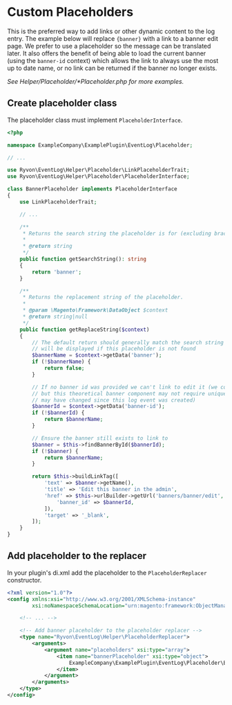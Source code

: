# Custom Placeholders

This is the preferred way to add links or other dynamic content to the log entry.  The
example below will replace `{banner}` with a link to a banner edit page.  We prefer to
use a placeholder so the message can be translated later.  It also offers the benefit of
being able to load the current banner (using the `banner-id` context) which allows the
link to always use the most up to date name, or no link can be returned if the banner
no longer exists.

*See Helper/Placeholder/\*Placeholder.php for more examples.*


## Create placeholder class

The placeholder class must implement `PlaceholderInterface`.

```php
<?php

namespace ExampleCompany\ExamplePlugin\EventLog\Placeholder;

// ...

use Ryvon\EventLog\Helper\Placeholder\LinkPlaceholderTrait;
use Ryvon\EventLog\Helper\Placeholder\PlaceholderInterface;

class BannerPlaceholder implements PlaceholderInterface
{
    use LinkPlaceholderTrait;

    // ...

    /**
     * Returns the search string the placeholder is for (excluding brackets).
     *
     * @return string
     */
    public function getSearchString(): string
    {
        return 'banner';
    }

    /**
     * Returns the replacement string of the placeholder.
     *
     * @param \Magento\Framework\DataObject $context
     * @return string|null
     */
    public function getReplaceString($context)
    {
        // The default return should generally match the search string since that is what
        // will be displayed if this placeholder is not found
        $bannerName = $context->getData('banner');
        if (!$bannerName) {
            return false;
        }

        // If no banner id was provided we can't link to edit it (we could search by name
        // but this theoretical banner component may not require unique names, or the name
        // may have changed since this log event was created)
        $bannerId = $context->getData('banner-id');
        if (!$bannerId) {
            return $bannerName;
        }

        // Ensure the banner still exists to link to
        $banner = $this->findBannerById($bannerId);
        if (!$banner) {
            return $bannerName;
        }

        return $this->buildLinkTag([
            'text' => $banner->getName(),
            'title' => 'Edit this banner in the admin',
            'href' => $this->urlBuilder->getUrl('banners/banner/edit', [
                'banner_id' => $bannerId,
            ]),
            'target' => '_blank',
        ]);
    }
}
```

## Add placeholder to the replacer

In your plugin's di.xml add the placeholder to the `PlaceholderReplacer` constructor.

```xml
<?xml version="1.0"?>
<config xmlns:xsi="http://www.w3.org/2001/XMLSchema-instance"
        xsi:noNamespaceSchemaLocation="urn:magento:framework:ObjectManager/etc/config.xsd">

    <!-- ... -->

    <!-- Add banner placeholder to the placeholder replacer -->
    <type name="Ryvon\EventLog\Helper\PlaceholderReplacer">
        <arguments>
            <argument name="placeholders" xsi:type="array">
                <item name="bannerPlaceholder" xsi:type="object">
                    ExampleCompany\ExamplePlugin\EventLog\Placeholder\BannerPlaceholder
                </item>
            </argument>
        </arguments>
    </type>
</config>
```
